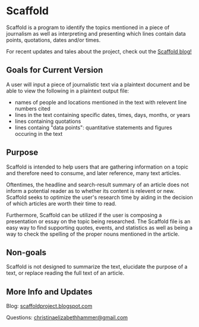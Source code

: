 # Scaffold

Scaffold is a program to identify the topics mentioned in a piece of journalism as well as interpreting and presenting which lines contain  data points, quotations, dates and/or times.

For recent updates and tales about the project, check out the [Scaffold blog!](https://scaffoldproject.blogspot.com/)

Goals for Current Version
-------------------------

A user will input a piece of journalistic text via a plaintext document and be able to view the following in a plaintext output file:

- names of people and locations mentioned in the text with relevent line numbers cited
- lines in the text containing specific dates, times, days, months, or years
- lines containing quotations
- lines containg "data points": quantitative statements and figures occuring in the text

Purpose
------
Scaffold is intended to help users that are gathering information on a topic and therefore need to consume, and later reference, many text articles. 

Oftentimes, the headline and search-result summary of an article does not inform a potential reader as to whether its content is relevent or new. Scaffold seeks to optimize the user's research time by aiding in the decision of which articles are worth their time to read.

Furthermore, Scaffold can be utilized if the user is composing a presentation or essay on the topic being researched. The Scaffold file is an easy way to find supporting quotes, events, and statistics as well as being a way to check the spelling of the proper nouns mentioned in the article.

Non-goals
-----------
Scaffold is not designed to summarize the text, elucidate the purpose of a text, or replace reading the full text of an article.

More Info and Updates
---------------------

Blog: [scaffoldproject.blogspot.com](https://scaffoldproject.blogspot.com/)

Questions: [christinaelizabethhammer@gmail.com](mailto:christinaelizabethhammer@gmail.com)

